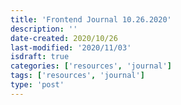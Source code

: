 ```yaml
---
title: 'Frontend Journal 10.26.2020'
description: ''
date-created: 2020/10/26
last-modified: '2020/11/03'
isdraft: true
categories: ['resources', 'journal']
tags: ['resources', 'journal']
type: 'post'
---
```


